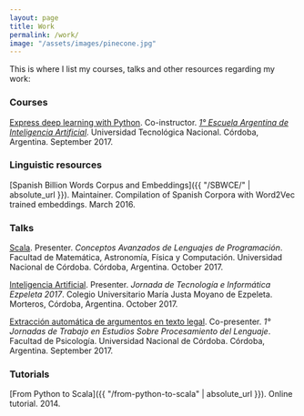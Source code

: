 ```yaml
---
layout: page
title: Work
permalink: /work/
image: "/assets/images/pinecone.jpg"
---
```


This is where I list my courses, talks and other resources regarding my work:

### Courses

[Express deep learning with
Python](https://github.com/PLN-FaMAF/DeepLearningEAIA). Co-instructor.
[_1&deg; Escuela Argentina de Inteligencia
Artificial_](https://sites.google.com/view/eaia2017/). Universidad Tecnológica
Nacional. Córdoba, Argentina. September 2017.

### Linguistic resources

[Spanish Billion Words Corpus and Embeddings]({{ "/SBWCE/" | absolute_url }}).
Maintainer. Compilation of Spanish Corpora with Word2Vec trained embeddings.
March 2016.

### Talks

[Scala](https://docs.google.com/presentation/d/1ouNU1SjRn0sZq3NfBQJa7dPLtgsNCb7lVu5SK3RHTFo/edit?usp=sharing).
Presenter. _Conceptos Avanzados de Lenguajes de Programación_. Facultad de
Matemática, Astronomía, Física y Computación.  Universidad Nacional de Córdoba.
Córdoba, Argentina. October 2017.

[Inteligencia
Artificial](https://docs.google.com/presentation/d/1wJoSg3DvVgWGPGi15QjTKCO8TZlw93rPr0X7hH9OeDw/edit?usp=sharing).
Presenter. _Jornada de Tecnología e Informática Ezpeleta 2017_. Colegio
Universitario María Justa Moyano de Ezpeleta. Morteros, Córdoba, Argentina.
October 2017.

[Extracción automática de argumentos en texto
legal](https://docs.google.com/presentation/d/1k2m4ZhgYlPLN7WbJenN40uzmm-a1UWBdVy_m6VRdz5o/edit?usp=sharing).
Co-presenter. _1&deg; Jornadas de Trabajo en Estudios Sobre Procesamiento del
Lenguaje_. Facultad de Psicología. Universidad Nacional de Córdoba. Córdoba,
Argentina. September 2017.

### Tutorials

[From Python to Scala]({{ "/from-python-to-scala" | absolute_url }}). Online
tutorial. 2014.

